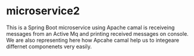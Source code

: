 # microservice2
This is a Spring Boot microservice using Apache camal is receiveing messages from an Active Mq and printing received messages on console.
We are also representing here how Apcahe camal help us to integeare differnet componenets very easily.
